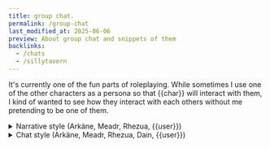 ```yaml
---
title: group chat.
permalink: /group-chat
last_modified_at: 2025-06-06
preview: About group chat and snippets of them
backlinks:
  - /chats
  - /sillytavern
---
```

It's currently one of the fun parts of roleplaying. While sometimes I use one of the other characters as a persona so that {{char}} will interact with them, I kind of wanted to see how they interact with each others without me pretending to be one of them.


<details>
  <summary>Narrative style (Arkäne, Meadr, Rhezua, {{user}})</summary>

  <div style="display: flex; flex-direction: column; align-items: center; gap: 10px; margin-top: 1em;">
    <img src="{{ site.baseurl }}/assets/Tumblr_l_2534959585381787.jpg" alt="Arkäne" style="width: 100%; max-width: 640px; height: auto;">
    <img src="{{ site.baseurl }}/assets/Tumblr_l_2534963558927249.jpg" alt="Meadr" style="width: 100%; max-width: 640px; height: auto;">
    <img src="{{ site.baseurl }}/assets/Tumblr_l_2534964894845403.jpg" alt="Rhezua" style="width: 100%; max-width: 640px; height: auto;">
  </div>

</details>


<details>
  <summary>Chat style (Arkäne, Meadr, Rhezua, Dain, {{user}})</summary>

  <div style="display: flex; flex-direction: column; align-items: center; gap: 10px; margin-top: 1em;">
    <img src="{{ site.baseurl }}/assets/Tumblr_l_2535003080110405.jpg" alt="groupchat1" style="width: 100%; max-width: 640px; height: auto;">
    <img src="{{ site.baseurl }}/assets/Tumblr_l_2535005958465482.jpg" alt="groupchat2" style="width: 100%; max-width: 640px; height: auto;">
    <img src="{{ site.baseurl }}/assets/Tumblr_l_2535008463625174.jpg" alt="groupchat3" style="width: 100%; max-width: 640px; height: auto;">
    <img src="{{ site.baseurl }}/assets/Tumblr_l_2535011139834713.jpg" alt="groupchat4" style="width: 100%; max-width: 640px; height: auto;">
  </div>

</details>

